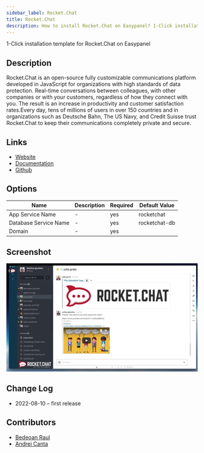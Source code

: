 ```yaml
---
sidebar_label: Rocket.Chat
title: Rocket.Chat
description: How to install Rocket.Chat on Easypanel? 1-Click installation template for Rocket.Chat on Easypanel
---
```


<!-- generated -->

1-Click installation template for Rocket.Chat on Easypanel

## Description

Rocket.Chat is an open-source fully customizable communications platform developed in JavaScript for organizations with high standards of data protection. Real-time conversations between colleagues, with other companies or with your customers, regardless of how they connect with you. The result is an increase in productivity and customer satisfaction rates.Every day, tens of millions of users in over 150 countries and in organizations such as Deutsche Bahn, The US Navy, and Credit Suisse trust Rocket.Chat to keep their communications completely private and secure.

## Links

- [Website](https://rocket.chat/)
- [Documentation](https://docs.rocket.chat/)
- [Github](https://github.com/RocketChat/Rocket.Chat)

## Options

Name | Description | Required | Default Value
-|-|-|-
App Service Name | - | yes | rocketchat
Database Service Name | - | yes | rocketchat-db
Domain | - | yes | 

## Screenshot

![Rocket.Chat Screenshot](./screenshot.jpg)

## Change Log

- 2022-08-10 – first release

## Contributors

- [Bedeoan Raul](https://github.com/bedeoan)
- [Andrei Canta](https://github.com/deiucanta)
